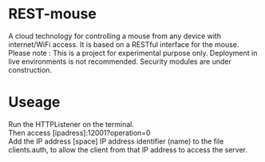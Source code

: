 REST-mouse
==========

A cloud technology for controlling a mouse from any device with internet/WiFi access. 
It is based on a RESTful interface for the mouse.
Please note : This is a project for experimental purpose only. Deployment in live environments is not recommended. Security modules are under construction.

<h1> Useage </h1>
Run the HTTPListener on the terminal.
<br />
Then access [ipadress]:12001?operation=0
<br />
Add the IP address [space] IP address identifier (name) to the file clients.auth, to allow the client from that IP address to access the server.
